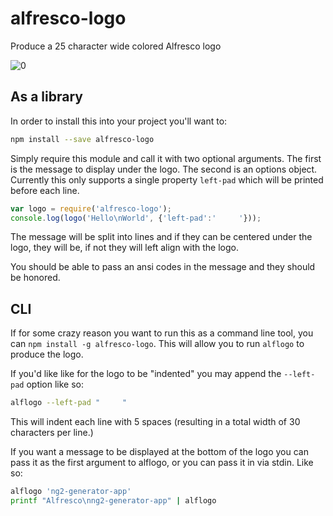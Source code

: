 # alfresco-logo
Produce a 25 character wide colored Alfresco logo

![0](https://cloud.githubusercontent.com/assets/115754/16162604/ad57960c-3491-11e6-88f3-da014d7eef39.jpg)

## As a library

In order to install this into your project you'll want to:

```bash
npm install --save alfresco-logo
```

Simply require this module and call it with two optional
arguments. The first is the message to display under the
logo. The second is an options object. Currently this 
only supports a single property `left-pad` which will be
printed before each line.

```javascript
var logo = require('alfresco-logo');
console.log(logo('Hello\nWorld', {'left-pad':'     '}));
```

The message will be split into lines and if they can be
centered under the logo, they will be, if not they will
left align with the logo.

You should be able to pass an ansi codes in the message
and they should be honored.

## CLI
If for some crazy reason you want to run this as a
command line tool, you can `npm install -g alfresco-logo`.
This will allow you to run `alflogo` to produce the logo.

If you'd like like for the logo to be "indented" you may
append the `--left-pad` option like so:

```bash
alflogo --left-pad "     "
```

This will indent each line with 5 spaces (resulting in
a total width of 30 characters per line.)

If you want a message to be displayed at the bottom of
the logo you can pass it as the first argument to alflogo,
or you can pass it in via stdin. Like so:

```bash
alflogo 'ng2-generator-app'
printf "Alfresco\nng2-generator-app" | alflogo
```
